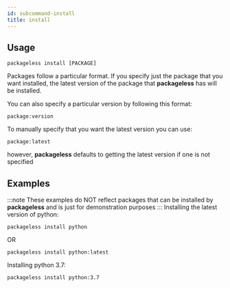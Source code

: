 ```yaml
---
id: subcommand-install
title: install
---
```


## Usage
```
packageless install [PACKAGE]
```

Packages follow a particular format. If you specify just the package that you want installed, the latest version of the package that **packageless** has will be installed.

You can also specify a particular version by following this format:
```
package:version
```

To manually specify that you want the latest version you can use:
```
package:latest
```
however, **packageless** defaults to getting the latest version if one is not specified

## Examples
:::note
These examples do NOT reflect packages that can be installed by **packageless** and is just for demonstration purposes
:::
Installing the latest version of python:
```
packageless install python
```
OR
```
packageless install python:latest
```

Installing python 3.7:
```
packageless install python:3.7
```